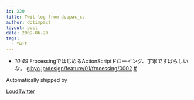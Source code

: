 ```yaml
---
id: 220
title: Twit log from doppac_cc
author: dotimpact
layout: post
date: 2009-06-20
tags:
  - twit
---
```

<ul class="loudtwitter">
  <li>
    <em>10:49</em> FrocessingではじめるActionScriptドローイング、丁寧ですばらしいな。 <a href="http://gihyo.jp/design/feature/01/frocessing/0002">gihyo.jp/design/feature/01/frocessing/0002</a> <a href="http://twitter.com/doppac_cc/statuses/2231639395">#</a>
  </li>
</ul>Automatically shipped by 

[LoudTwitter][1]

 [1]: http://www.loudtwitter.com
